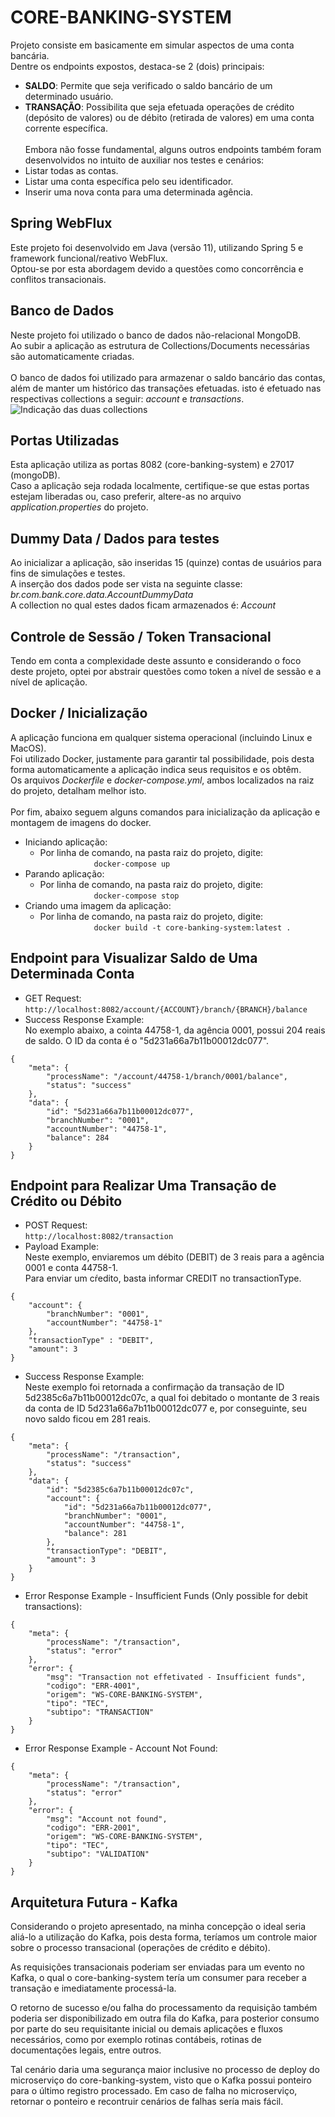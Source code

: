 # CORE-BANKING-SYSTEM
Projeto consiste em basicamente em simular aspectos de uma conta bancária.<br/>
Dentre os endpoints expostos, destaca-se 2 (dois) principais: <br/>
* <b>SALDO</b>: Permite que seja verificado o saldo bancário de um determinado usuário.<br/>
* <b>TRANSAÇÃO</b>: Possibilita que seja efetuada operações de crédito (depósito de valores) ou de débito (retirada de valores) em uma conta corrente específica.<br/><br/>
Embora não fosse fundamental, alguns outros endpoints também foram desenvolvidos no intuito de auxiliar nos testes e cenários:<br/>
* Listar todas as contas.<br/>
* Listar uma conta específica pelo seu identificador.<br/>
* Inserir uma nova conta para uma determinada agência.<br/>

## Spring WebFlux
Este projeto foi desenvolvido em Java (versão 11), utilizando Spring 5 e framework funcional/reativo WebFlux.<br/>
Optou-se por esta abordagem devido a questões como concorrência e conflitos transacionais.

## Banco de Dados<br/>
Neste projeto foi utilizado o banco de dados não-relacional MongoDB.<br/>
Ao subir a aplicação as estrutura de Collections/Documents necessárias são automaticamente criadas.<br/><br/>
O banco de dados foi utilizado para armazenar o saldo bancário das contas, além de manter um histórico das transações efetuadas. isto é efetuado nas respectivas collections a seguir: <i>account</i> e <i>transactions</i>.<br/>
![Indicação das duas collections](https://i.imgur.com/UoJt8Xa.png)

## Portas Utilizadas
Esta aplicação utiliza as portas 8082 (core-banking-system) e 27017 (mongoDB).<br/>
Caso a aplicação seja rodada localmente, certifique-se que estas portas estejam liberadas ou, caso preferir, altere-as no arquivo <i>application.properties</i> do projeto.

## Dummy Data / Dados para testes
Ao inicializar a aplicação, são inseridas 15 (quinze) contas de usuários para fins de simulações e testes.<br/>
A inserção dos dados pode ser vista na seguinte classe: <i>br.com.bank.core.data.AccountDummyData</i><br/>
A collection no qual estes dados ficam armazenados é: <i>Account</i>

## Controle de Sessão / Token Transacional
Tendo em conta a complexidade deste assunto e considerando o foco deste projeto, optei por abstrair questões como token a nível de sessão e a nível de aplicação.

## Docker / Inicialização
A aplicação funciona em qualquer sistema operacional (incluindo Linux e MacOS).<br/>
Foi utilizado Docker, justamente para garantir tal possibilidade, pois desta forma automaticamente a aplicação indica seus requisitos e os obtêm.<br/>
Os arquivos <i>Dockerfile</i> e <i>docker-compose.yml</i>, ambos localizados na raiz do projeto, detalham melhor isto.<br/><br/>
Por fim, abaixo seguem alguns comandos para inicialização da aplicação e montagem de imagens do docker.<br/>

* Iniciando aplicação:
    * Por linha de comando, na pasta raiz do projeto, digite:<br/>
      ```            docker-compose up```
* Parando aplicação:
    * Por linha de comando, na pasta raiz do projeto, digite:<br/>
      ```            docker-compose stop```
* Criando uma imagem da aplicação:
    * Por linha de comando, na pasta raiz do projeto, digite:<br/>
      ```            docker build -t core-banking-system:latest .```

## Endpoint para Visualizar Saldo de Uma Determinada Conta
* GET Request:<br/>
```http://localhost:8082/account/{ACCOUNT}/branch/{BRANCH}/balance```
* Success Response Example:<br/>
No exemplo abaixo, a cointa 44758-1, da agência 0001, possui 204 reais de saldo.
O ID da conta é o "5d231a66a7b11b00012dc077".
```
{
    "meta": {
        "processName": "/account/44758-1/branch/0001/balance",
        "status": "success"
    },
    "data": {
        "id": "5d231a66a7b11b00012dc077",
        "branchNumber": "0001",
        "accountNumber": "44758-1",
        "balance": 284
    }
}
```

## Endpoint para Realizar Uma Transação de Crédito ou Débito
* POST Request:<br/>
```http://localhost:8082/transaction```
* Payload Example:<br/>
Neste exemplo, enviaremos um débito (DEBIT) de 3 reais para a agência 0001 e conta 44758-1.<br/>
Para enviar um cŕedito, basta informar CREDIT no transactionType.
```
{
	"account": {
    	"branchNumber": "0001",
    	"accountNumber": "44758-1"
	},
	"transactionType" : "DEBIT",
	"amount": 3
}
```
* Success Response Example:<br/>
Neste exemplo foi retornada a confirmação da transação de ID 5d2385c6a7b11b00012dc07c, a qual foi debitado o montante de 3 reais da conta de ID 5d231a66a7b11b00012dc077 e, por conseguinte, seu novo saldo ficou em 281 reais.
```
{
    "meta": {
        "processName": "/transaction",
        "status": "success"
    },
    "data": {
        "id": "5d2385c6a7b11b00012dc07c",
        "account": {
            "id": "5d231a66a7b11b00012dc077",
            "branchNumber": "0001",
            "accountNumber": "44758-1",
            "balance": 281
        },
        "transactionType": "DEBIT",
        "amount": 3
    }
}
```
* Error Response Example - Insufficient Funds (Only possible for debit transactions):
```
{
    "meta": {
        "processName": "/transaction",
        "status": "error"
    },
    "error": {
        "msg": "Transaction not effetivated - Insufficient funds",
        "codigo": "ERR-4001",
        "origem": "WS-CORE-BANKING-SYSTEM",
        "tipo": "TEC",
        "subtipo": "TRANSACTION"
    }
}
```
* Error Response Example - Account Not Found:
```
{
    "meta": {
        "processName": "/transaction",
        "status": "error"
    },
    "error": {
        "msg": "Account not found",
        "codigo": "ERR-2001",
        "origem": "WS-CORE-BANKING-SYSTEM",
        "tipo": "TEC",
        "subtipo": "VALIDATION"
    }
}
```
## Arquitetura Futura - Kafka<br/>
Considerando o projeto apresentado, na minha concepção o ideal seria aliá-lo a utilização do Kafka, pois desta forma, teríamos um controle maior sobre o processo transacional (operações de crédito e débito).<br/>

As requisições transacionais poderiam ser enviadas para um evento no Kafka, o qual o core-banking-system tería um consumer para receber a transação e imediatamente processá-la.<br/>

O retorno de sucesso e/ou falha do processamento da requisição também poderia ser disponibilizado em outra fila do Kafka, para posterior consumo por parte do seu requisitante inicial ou demais aplicações e fluxos necessários, como por exemplo rotinas contábeis, rotinas de documentações legais, entre outros.<br/>

Tal cenário daria uma segurança maior inclusive no processo de deploy do microserviço do core-banking-system, visto que o Kafka possui ponteiro para o último registro processado. Em caso de falha no microserviço, retornar o ponteiro e recontruir cenários de falhas sería mais fácil.
